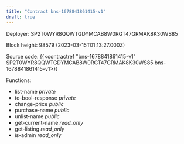 ```yaml
---
title: "Contract bns-1678841861415-v1"
draft: true
---
```

Deployer: SP2T0WYR8QQWTGDYMCAB8W0RGT47GRMAK8K30WS85


 



Block height: 98579 (2023-03-15T01:13:27.000Z)

Source code: {{<contractref "bns-1678841861415-v1" SP2T0WYR8QQWTGDYMCAB8W0RGT47GRMAK8K30WS85 bns-1678841861415-v1>}}

Functions:

* list-name _private_
* to-bool-response _private_
* change-price _public_
* purchase-name _public_
* unlist-name _public_
* get-current-name _read_only_
* get-listing _read_only_
* is-admin _read_only_
